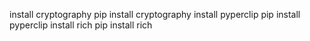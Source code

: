 install cryptography
    pip install cryptography
install pyperclip
    pip install pyperclip
install rich
    pip install rich

